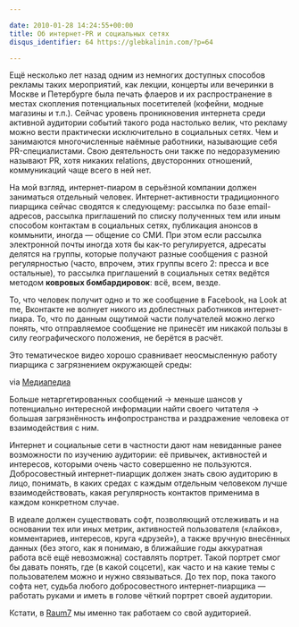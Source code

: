 ```yaml
---

date: 2010-01-28 14:24:55+00:00
title: Об интернет-PR и социальных сетях
disqus_identifier: 64 https://glebkalinin.com/?p=64

---
```


Ещё несколько лет назад одним из немногих доступных способов рекламы таких мероприятий, как лекции, концерты или вечеринки в Москве и Петербурге была печать флаеров и их распространение в местах скопления потенциальных посетителей (кофейни, модные магазины и т.п.). Сейчас уровень проникновения интернета среди активной аудитории событий  такого рода  настолько велик, что рекламу можно вести практически исключительно в социальных сетях. Чем и занимаются многочисленные наёмные работники, называющие себя PR-специалистами. Свою деятельность они также по недоразумению называют PR, хотя никаких relations, двусторонних отношений, коммуникаций чаще всего в ней нет.
<!-- more -->

На мой взгляд, интернет-пиаром в серьёзной компании должен заниматься отдельный человек. Интернет-активности традиционного пиарщика сейчас сводятся к следующему: рассылка по базе email-адресов, рассылка приглашений по списку полученных тем или иным способом контактам в социальных сетях, публикация анонсов в коммьнити, иногда — общение со СМИ. При этом если рассылка электронной почты иногда хотя бы как-то регулируется, адресаты делятся на группы, которые получают разные сообщения с разной регулярностью (часто, впрочем, этих группы всего 2: пресса и все остальные), то рассылка приглашений в социальных сетях ведётся методом **ковровых бомбардировок**: всё, всем, везде.

То, что человек получит одно и то же сообщение в Facebook, на Look at me, Вконтакте не волнует никого из доблестных работников интернет-пиара. То, что по данным ощутимой части получателей можно легко понять, что отправляемое сообщение не принесёт им никакой пользы в силу географического положения, не берётся в расчёт. 

Это тематическое видео хорошо сравнивает неосмысленную работу пиарщика с загрязнением окружающей среды:

via [Медиапедиа](http://mediapedia.ru/2010/01/28/ubil-press-reliz-spas-mir/)

Больше нетаргетированных сообщений → меньше шансов у потенциально интересной информации найти своего читателя → большая загрязнённость инфопространства и раздражение человека от взаимодействия с ним.

Интернет и социальные сети в частности дают нам невиданные ранее возможности по изучению аудитории: её привычек, активностей и интересов, которыми очень часто совершенно не пользуются. Добросовестный интернет-пиарщик должен знать свою аудиторию в лицо, понимать, в каких средах с каждым отдельным человеком лучше взаимодействовать, какая регулярность контактов применима в каждом конкретном случае.

В идеале должен существовать софт, позволяющий отслеживать и на основании тех или иных метрик, активностей пользователя («лайков», комментариев, интересов, круга «друзей»),  а также вручную внесённых данных (без этого, как я понимаю, в ближайшие годы аккуратная работа всё ещё невозможна) составлять портрет. Такой портрет смог бы давать понять, где (в какой соцсети), как часто и на какие темы с пользователем можно и нужно связываться. До тех пор, пока такого софта нет, судьба любого добросовестного интернет-пиарщика — работать руками и иметь в голове чёткий портрет своей аудитории.

Кстати, в [Raum7](http://raum-7.com/) мы именно так работаем со свой аудиторией.
